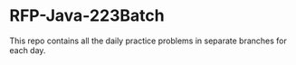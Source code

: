 # RFP-Java-223Batch
This repo contains all the daily practice problems in separate branches for each day. 
